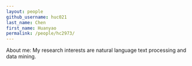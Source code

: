```yaml
---
layout: people
github_username: huc021
last_name: Chen
first_name: Huanyao
permalink: /people/hc2973/
---
```


About me:
My research interests are natural language text processing and data mining. 

